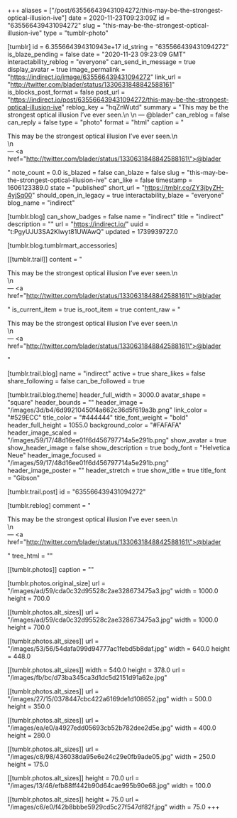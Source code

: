 +++
aliases = ["/post/635566439431094272/this-may-be-the-strongest-optical-illusion-ive"]
date = 2020-11-23T09:23:09Z
id = "635566439431094272"
slug = "this-may-be-the-strongest-optical-illusion-ive"
type = "tumblr-photo"

[tumblr]
id = 6.355664394310943e+17
id_string = "635566439431094272"
is_blaze_pending = false
date = "2020-11-23 09:23:09 GMT"
interactability_reblog = "everyone"
can_send_in_message = true
display_avatar = true
image_permalink = "https://indirect.io/image/635566439431094272"
link_url = "http://twitter.com/blader/status/1330631848842588161"
is_blocks_post_format = false
post_url = "https://indirect.io/post/635566439431094272/this-may-be-the-strongest-optical-illusion-ive"
reblog_key = "hqZnWutd"
summary = "This may be the strongest optical illusion I’ve ever seen.\n \n  — @blader"
can_reblog = false
can_reply = false
type = "photo"
format = "html"
caption = "<p>This may be the strongest optical illusion I’ve ever seen.\n<br/>\n<br/> — <a href=\"http://twitter.com/blader/status/1330631848842588161\">@blader</a></p>"
note_count = 0.0
is_blazed = false
can_blaze = false
slug = "this-may-be-the-strongest-optical-illusion-ive"
can_like = false
timestamp = 1606123389.0
state = "published"
short_url = "https://tmblr.co/ZY3jbyZH-4yjSq00"
should_open_in_legacy = true
interactability_blaze = "everyone"
blog_name = "indirect"

[tumblr.blog]
can_show_badges = false
name = "indirect"
title = "indirect"
description = ""
url = "https://indirect.io/"
uuid = "t:PgyUJU3SA2Klwyt81UWAwQ"
updated = 1739939727.0

[tumblr.blog.tumblrmart_accessories]

[[tumblr.trail]]
content = "<p>This may be the strongest optical illusion I&rsquo;ve ever seen.\n<br />\n<br /> &mdash; <a href=\"http://twitter.com/blader/status/1330631848842588161\">@blader</a></p>"
is_current_item = true
is_root_item = true
content_raw = "<p>This may be the strongest optical illusion I’ve ever seen.\n<br>\n<br> — <a href=\"http://twitter.com/blader/status/1330631848842588161\">@blader</a></p>"

[tumblr.trail.blog]
name = "indirect"
active = true
share_likes = false
share_following = false
can_be_followed = true

[tumblr.trail.blog.theme]
header_full_width = 3000.0
avatar_shape = "square"
header_bounds = ""
header_image = "/images/3d/b4/6d99210450f4a662c36d5f619a3b.png"
link_color = "#529ECC"
title_color = "#444444"
title_font_weight = "bold"
header_full_height = 1055.0
background_color = "#FAFAFA"
header_image_scaled = "/images/59/17/48d16ee01f6d456797714a5e291b.png"
show_avatar = true
show_header_image = false
show_description = true
body_font = "Helvetica Neue"
header_image_focused = "/images/59/17/48d16ee01f6d456797714a5e291b.png"
header_image_poster = ""
header_stretch = true
show_title = true
title_font = "Gibson"

[tumblr.trail.post]
id = "635566439431094272"

[tumblr.reblog]
comment = "<p>This may be the strongest optical illusion I’ve ever seen.\n<br>\n<br> — <a href=\"http://twitter.com/blader/status/1330631848842588161\">@blader</a></p>"
tree_html = ""

[[tumblr.photos]]
caption = ""

[tumblr.photos.original_size]
url = "/images/ad/59/cda0c32d95528c2ae328673475a3.jpg"
width = 1000.0
height = 700.0

[[tumblr.photos.alt_sizes]]
url = "/images/ad/59/cda0c32d95528c2ae328673475a3.jpg"
width = 1000.0
height = 700.0

[[tumblr.photos.alt_sizes]]
url = "/images/53/56/54dafa099d94777ac1febd5b8daf.jpg"
width = 640.0
height = 448.0

[[tumblr.photos.alt_sizes]]
width = 540.0
height = 378.0
url = "/images/fb/bc/d73ba345ca3d1dc5d2151d91a62e.jpg"

[[tumblr.photos.alt_sizes]]
url = "/images/27/15/0378447cbc422a6169de1d108652.jpg"
width = 500.0
height = 350.0

[[tumblr.photos.alt_sizes]]
url = "/images/ea/e0/a4927edd05693cb52b782dee2d5e.jpg"
width = 400.0
height = 280.0

[[tumblr.photos.alt_sizes]]
url = "/images/c8/98/436038da95e6e24c29e0fb9ade05.jpg"
width = 250.0
height = 175.0

[[tumblr.photos.alt_sizes]]
height = 70.0
url = "/images/13/46/efb88ff442b90d64cae995b90e68.jpg"
width = 100.0

[[tumblr.photos.alt_sizes]]
height = 75.0
url = "/images/c6/e0/f42b8bbbe5929cd5c27f547df82f.jpg"
width = 75.0
+++
